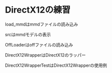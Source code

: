 # DirectX12の練習

load_mmdはmmdファイルの読み込み

srcはmmdモデルの表示

OffLoaderはoffファイルの読み込み

DirectX12WrapperはDirectX12のラッパー

DirectX12WrapperTestはDirectX12Wrapperの使用例

